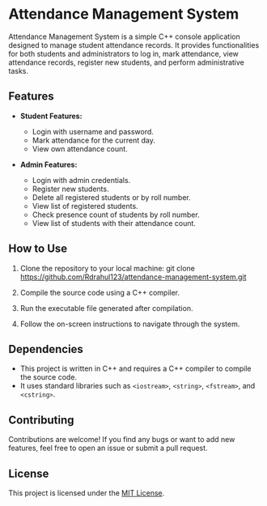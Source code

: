 # Attendance Management System

Attendance Management System is a simple C++ console application designed to manage student attendance records. It provides functionalities for both students and administrators to log in, mark attendance, view attendance records, register new students, and perform administrative tasks.

## Features

- **Student Features:**
  - Login with username and password.
  - Mark attendance for the current day.
  - View own attendance count.
  
- **Admin Features:**
  - Login with admin credentials.
  - Register new students.
  - Delete all registered students or by roll number.
  - View list of registered students.
  - Check presence count of students by roll number.
  - View list of students with their attendance count.

## How to Use

1. Clone the repository to your local machine:
git clone https://github.com/Rdrahul123/attendance-management-system.git

2. Compile the source code using a C++ compiler.

3. Run the executable file generated after compilation.

4. Follow the on-screen instructions to navigate through the system.

## Dependencies

- This project is written in C++ and requires a C++ compiler to compile the source code.
- It uses standard libraries such as `<iostream>`, `<string>`, `<fstream>`, and `<cstring>`.

## Contributing

Contributions are welcome! If you find any bugs or want to add new features, feel free to open an issue or submit a pull request.

## License

This project is licensed under the [MIT License](LICENSE).

